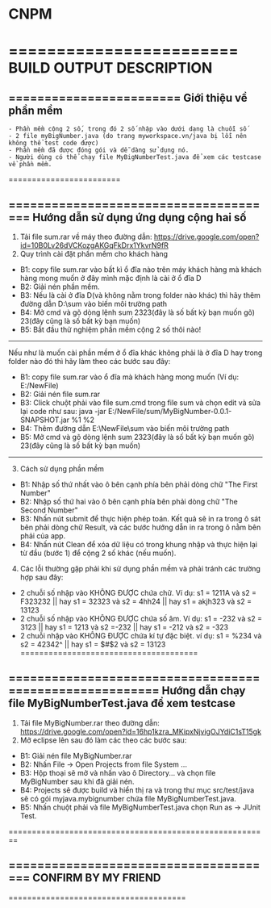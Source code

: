 # CNPM
========================
BUILD OUTPUT DESCRIPTION
========================

========================
Giới thiệu về phần mềm
----------------------
    - Phần mềm cộng 2 số, trong đó 2 số nhập vào dưới dạng là chuỗi số
	- 2 file myBigNumber.java (do trang myworkspace.vn/java bị lỗi nên không thể test code được)
	- Phần mềm đã được đóng gói và dễ dàng sử dụng nó.
	- Người dùng có thể chạy file MyBigNumberTest.java để xem các testcase về phần mềm.
========================

======================================
Hướng dẫn sử dụng ứng dụng cộng hai số
--------------------------------------

1. Tải file sum.rar về máy theo đường dẫn: https://drive.google.com/open?id=10B0Lv26dVCKozgAKGqFkDrx1YkvrN9fR
2. Quy trình cài đặt phần mềm cho khách hàng
 - B1: copy file sum.rar vào bất kì ổ đĩa nào trên máy khách hàng mà khách hàng mong muốn ở đây mình mặc định là cài ở ổ đĩa D
 - B2: Giải nén phần mềm.
 - B3: Nếu là cài ở đĩa D(và không nằm trong folder nào khác) thì hãy thêm đường dẫn D:\sum vào biến môi trường path
 - B4: Mở cmd và gõ dòng lệnh sum 2323(đây là số bất kỳ bạn muốn gõ) 23(đây cũng là số bất kỳ bạn muốn)
 - B5: Bắt đầu thử nghiệm phần mềm cộng 2 số thôi nào!
 ***
 Nếu như là muốn cài phần mềm ở ổ đĩa khác không phải là ở đĩa D hay trong folder nào đó thì hãy làm theo các bước sau đây:
 - B1: copy file sum.rar vào ổ đĩa mà khách hàng mong muốn (Ví dụ: E:/NewFile)
 - B2: Giải nén file sum.rar
 - B3: Click chuột phải vào file sum.cmd trong file sum và chọn edit và sửa lại code như sau: java -jar E:/NewFile/sum/MyBigNumber-0.0.1-SNAPSHOT.jar %1 %2
 - B4: Thêm đường dẫn E:\NewFile\sum vào biến môi trường path
 - B5: Mở cmd và gõ dòng lệnh sum 2323(đây là số bất kỳ bạn muốn gõ) 23(đây cũng là số bất kỳ bạn muốn)
 ***
3. Cách sử dụng phần mềm
 - B1: Nhập số thứ nhất vào ô bên cạnh phía bên phải dòng chữ "The First Number"
 - B2: Nhập số thứ hai vào ô bên cạnh phía bên phải dòng chữ "The Second Number"
 - B3: Nhấn nút submit để thực hiện phép toán. Kết quả sẽ in ra trong ô sát bên phải dòng chữ Result,
 và các bước hướng dẫn in ra trong ô nằm bên phải của app.
 - B4: Nhấn nút Clean để xóa dữ liệu có trong khung nhập và thực hiện lại từ đầu (bước 1) để cộng 2 số khác (nếu muốn).
4. Các lỗi thường gặp phải khi sử dụng phần mềm và phải tránh các trường hợp sau đây:
 - 2 chuỗi số nhập vào KHÔNG ĐƯỢC chứa chữ. Ví dụ: s1 = 1211A và s2 = F323232 || hay s1 = 32323 và s2 = 4hh24 || hay s1 = akjh323 và s2 = 13123
 - 2 chuỗi số nhập vào KHÔNG ĐƯỢC chứa số âm. Ví dụ: s1 = -232 và s2 = 3123 || hay s1 = 1213 và s2 =-232 || hay s1 = -212 và s2 = -323
 - 2 chuỗi nhập vào KHÔNG ĐƯỢC chứa kí tự đặc biệt. ví dụ: s1 = %234 và s2 = 42342^$% || hay s1 = 32323 và s2 = 34$ || hay s1 = $#$2 và s2 = 13123
======================================

========================================================
Hướng dẫn chạy file MyBigNumberTest.java để xem testcase
--------------------------------------------------------

1. Tải file MyBigNumber.rar theo đường dẫn: https://drive.google.com/open?id=16hp1kzra_MKipxNjvigOJYdiC1sT15gk
2. Mở eclipse lên sau đó làm các theo các bước sau:
 - B1: Giải nén file MyBigNumber.rar
 - B2: Nhấn File -> Open Projects from file System ... 
 - B3: Hộp thoại sẽ mở và nhấn vào ô Directory... và chọn file MyBigNumber sau khi đã giải nén.
 - B4: Projects sẽ được build và hiển thị ra và trong thư mục src/test/java sẽ có gói myjava.mybignumber chứa file MyBigNumberTest.java.
 - B5: Nhấn chuột phải và file MyBigNumberTest.java chọn Run as -> JUnit Test.

========================================================

======================================
CONFIRM BY MY FRIEND
--------------------

















======================================

